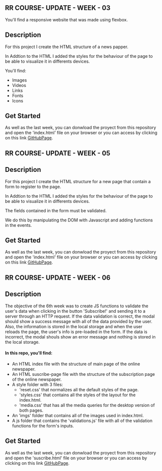 ## RR COURSE- UPDATE - WEEK - 03
You'll find a responsive website that was made using flexbox.

## Description

For this project I create the HTML structure of a news papper.

In Addtion to the HTML I added the styles for the behaviour of the page to
be able to visualize it in differents devices.

You'll find:
* Images
* Videos
* Links
* Fonts
* Icons

## Get Started
As well as the last week, you can donwload the proyect from this repository and open the 'index.html' file on your browser or you can access by clicking on this link [GitHubPage](https://vicenzomantilla.github.io/RR-DEV-VM-03/).

## RR COURSE- UPDATE - WEEK - 05

## Description

For this project I create the HTML structure for a new page that contain a form to
register to the page.

In Addtion to the HTML I added the styles for the behaviour of the page to
be able to visualize it in differents devices.

The fields contained in the form must be validated.

We do this by manipulating the DOM with Javascript and adding functions in the events.
## Get Started
As well as the last week, you can donwload the proyect from this repository and open the 'index.html' file on your browser or you can access by clicking on this link [GitHubPage](https://vicenzomantilla.github.io/RR-DEV-VM-03/suscribe.html).

## RR COURSE- UPDATE - WEEK - 06

## Description

The objective of the 6th week was to create JS functions to validate the user's data when clicking in the button 'Subscribe!' and sending it to a server through an HTTP request.  If the data validation is correct, the modal should show a success message with all of the data provided by the user. Also, the information is stored in the local storage and when the user reloads the page, the user's info is pre-loaded in the form.
If the data is incorrect, the modal shouls show an error message and nothing is stored in the local storage.

#### In this repo, you'll find: 

* An HTML index file with the structure of main page of the online newspaper.
* An HTML suscribe-page file with the structure of the subscription page of the online newspaper.
* A style folder with 3 files:
  * 'reset.css' that normalizes all the default styles of the page. 
  * 'styles.css' that contains all the styles of the layout for the index.html.
  * 'media.css' that has all the media queries for the desktop version of both pages.
* An 'imgs' folder that contains all of the images used in index.html.
* A js folder that contains the 'validations.js' file with all of the validation functions for the form's inputs.

 
## Get Started
As well as the last week, you can donwload the proyect from this repository and open the 'suscribe.html' file on your browser or you can access by clicking on this link [GitHubPage](https://vicenzomantilla.github.io/RR-DEV-VM-03/suscribe.html).
